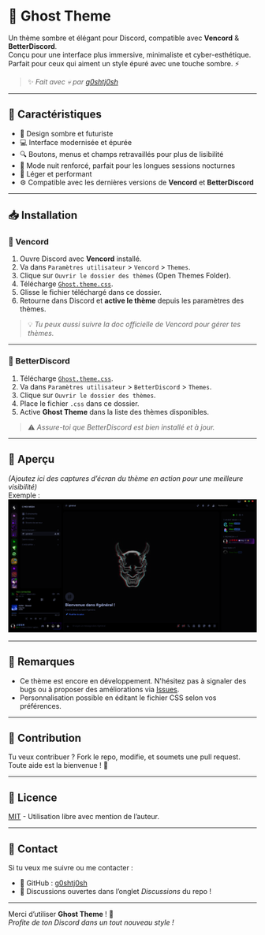 # 👻 Ghost Theme

Un thème sombre et élégant pour Discord, compatible avec **Vencord** & **BetterDiscord**.  
Conçu pour une interface plus immersive, minimaliste et cyber-esthétique. Parfait pour ceux qui aiment un style épuré avec une touche sombre. ⚡

> ✨ *Fait avec 💀 par [g0shtj0sh](https://github.com/g0shtj0sh)*

---

## 🧩 Caractéristiques

- 🎨 Design sombre et futuriste
- 💻 Interface modernisée et épurée
- 🔍 Boutons, menus et champs retravaillés pour plus de lisibilité
- 🌙 Mode nuit renforcé, parfait pour les longues sessions nocturnes
- 🚀 Léger et performant
- ⚙️ Compatible avec les dernières versions de **Vencord** et **BetterDiscord**

---

## 📥 Installation

### 🔮 Vencord

1. Ouvre Discord avec **Vencord** installé.
2. Va dans `Paramètres utilisateur` > `Vencord` > `Themes`.
3. Clique sur `Ouvrir le dossier des thèmes` (Open Themes Folder).
4. Télécharge [`Ghost.theme.css`](https://github.com/g0shtj0sh/Ghost-Th-me/raw/main/Ghost.theme.css).
5. Glisse le fichier téléchargé dans ce dossier.
6. Retourne dans Discord et **active le thème** depuis les paramètres des thèmes.

> 💡 *Tu peux aussi suivre la doc officielle de Vencord pour gérer tes thèmes.*

---

### 👻 BetterDiscord

1. Télécharge [`Ghost.theme.css`](https://github.com/g0shtj0sh/Ghost-Th-me/raw/main/Ghost.theme.css).
2. Va dans `Paramètres utilisateur` > `BetterDiscord` > `Themes`.
3. Clique sur `Ouvrir le dossier des thèmes`.
4. Place le fichier `.css` dans ce dossier.
5. Active **Ghost Theme** dans la liste des thèmes disponibles.

> ⚠️ *Assure-toi que BetterDiscord est bien installé et à jour.*

---

## 📸 Aperçu

*(Ajoutez ici des captures d’écran du thème en action pour une meilleure visibilité)*  
Exemple :  
![Preview](https://github.com/g0shtj0sh/Ghost-Th-me/blob/main/preview.png)

---

## 📌 Remarques

- Ce thème est encore en développement. N'hésitez pas à signaler des bugs ou à proposer des améliorations via [Issues](https://github.com/g0shtj0sh/Ghost-Th-me/issues).
- Personnalisation possible en éditant le fichier CSS selon vos préférences.

---

## 🧠 Contribution

Tu veux contribuer ? Fork le repo, modifie, et soumets une pull request. Toute aide est la bienvenue ! 🙌

---

## 📄 Licence

[MIT](https://choosealicense.com/licenses/mit/) - Utilisation libre avec mention de l’auteur.

---

## 💬 Contact

Si tu veux me suivre ou me contacter :
- 🐙 GitHub : [g0shtj0sh](https://github.com/g0shtj0sh)
- 🧵 Discussions ouvertes dans l’onglet *Discussions* du repo !

---

Merci d’utiliser **Ghost Theme** ! 👻  
*Profite de ton Discord dans un tout nouveau style !*
